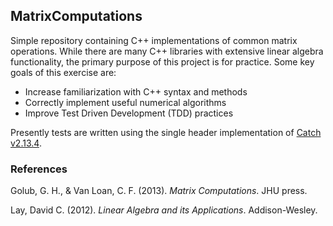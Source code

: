 ## MatrixComputations

Simple repository containing C++ implementations of common matrix operations. While there are many C++ libraries with extensive linear algebra functionality, the primary purpose of this project is for practice. Some key goals of this exercise are:

* Increase familiarization with C++ syntax and methods
* Correctly implement useful numerical algorithms
* Improve Test Driven Development (TDD) practices

Presently tests are written using the single header implementation of [Catch v2.13.4](https://github.com/catchorg/Catch2/tree/v2.x).

### References
Golub, G. H., & Van Loan, C. F. (2013). *Matrix Computations*. JHU press.

Lay, David C. (2012). *Linear Algebra and its Applications*. Addison-Wesley.
